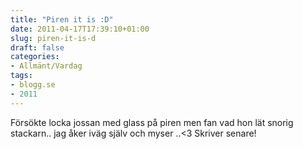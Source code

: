 ```yaml
---
title: "Piren it is :D"
date: 2011-04-17T17:39:10+01:00
slug: piren-it-is-d
draft: false
categories:
- Allmänt/Vardag
tags:
- blogg.se
- 2011
---
```

Försökte locka jossan med glass på piren men fan vad hon lät snorig stackarn.. jag åker iväg själv och myser ..<3 Skriver senare!